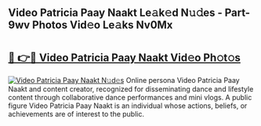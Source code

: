 ## Video Patricia Paay Naakt Le𝚊k𝚎d N𝚞𝚍es - Part-9wv Photos Vid𝚎o Le𝚊ks Nv0Mx

# <h2><a href="http://fb08ng4.evod.top/?m=Video+Patricia+Paay+Naakt">🔗 👉🔴 Video Patricia Paay Naakt Vid𝚎o Ph𝚘t𝚘s</a></h2>

[![Video Patricia Paay Naakt N𝚞d𝚎s](https://i.imgur.com/8V9OHl7.gif)](http://fb08ng4.evod.top/?m=Video+Patricia+Paay+Naakt)
Online persona Video Patricia Paay Naakt and content creator, recognized for disseminating dance and lifestyle content through collaborative dance performances and mini vlogs. A public figure Video Patricia Paay Naakt is an individual whose actions, beliefs, or achievements are of interest to the public. 
